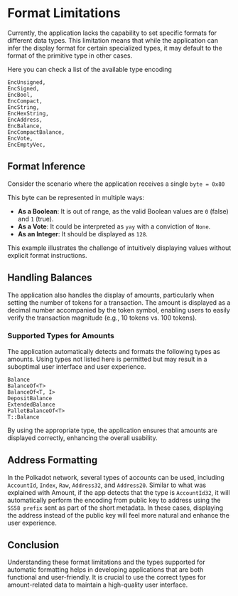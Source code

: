 # Format Limitations

Currently, the application lacks the capability to set specific formats for different data types.
This limitation means that while the application can infer the display format for certain specialized types, it may
default to the format of the primitive type in other cases.

Here you can check a list of the available type encoding

```text
EncUnsigned,
EncSigned,
EncBool,
EncCompact,
EncString,
EncHexString,
EncAddress,
EncBalance,
EncCompactBalance,
EncVote,
EncEmptyVec,
```

## Format Inference

Consider the scenario where the application receives a single `byte = 0x80`

This byte can be represented in multiple ways:

- **As a Boolean**: It is out of range, as the valid Boolean values are `0` (false) and `1` (true).
- **As a Vote**: It could be interpreted as `yay` with a conviction of `None`.
- **As an Integer**: It should be displayed as `128`.

This example illustrates the challenge of intuitively displaying values without explicit format instructions.

## Handling Balances

The application also handles the display of amounts, particularly when setting the number of tokens for a transaction. 
The amount is displayed as a decimal number accompanied by the token symbol, enabling users to easily verify the transaction magnitude (e.g., 10 tokens vs. 100 tokens).

### Supported Types for Amounts

The application automatically detects and formats the following types as amounts. 
Using types not listed here is permitted but may result in a suboptimal user interface and user experience.

```text
Balance
BalanceOf<T>
BalanceOf<T, I>
DepositBalance
ExtendedBalance
PalletBalanceOf<T>
T::Balance
```

By using the appropriate type, the application ensures that amounts are displayed correctly, enhancing the overall usability.

## Address Formatting

In the Polkadot network, several types of accounts can be used, including `AccountId`, `Index`, `Raw`, `Address32`, and `Address20`. 
Similar to what was explained with Amount, if the app detects that the type is `AccountId32`, it will automatically perform the encoding from public key to address using the `SS58 prefix` sent as part of the short metadata. 
In these cases, displaying the address instead of the public key will feel more natural and enhance the user experience.

## Conclusion

Understanding these format limitations and the types supported for automatic formatting helps in developing applications that are both functional and user-friendly. 
It is crucial to use the correct types for amount-related data to maintain a high-quality user interface.

